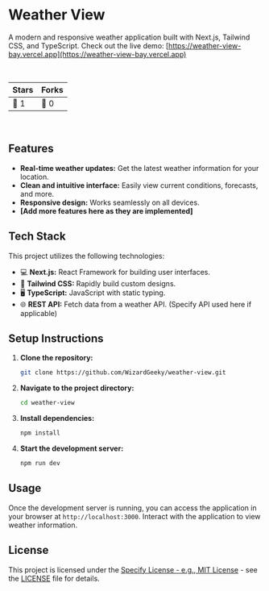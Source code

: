 # Weather View

A modern and responsive weather application built with Next.js, Tailwind CSS, and TypeScript.  Check out the live demo: [https://weather-view-bay.vercel.app](https://weather-view-bay.vercel.app)

<br>

| Stars | Forks |
|---|---|
| 🌟 1 | 🍴 0 |

<br>

## Features

* **Real-time weather updates:** Get the latest weather information for your location.
* **Clean and intuitive interface:** Easily view current conditions, forecasts, and more.
* **Responsive design:** Works seamlessly on all devices.
* **[Add more features here as they are implemented]**


## Tech Stack

This project utilizes the following technologies:

* 💻 **Next.js:**  React Framework for building user interfaces.
* 🎨 **Tailwind CSS:** Rapidly build custom designs.
* 🖥️ **TypeScript:**  JavaScript with static typing.
* 🌐 **REST API:**  Fetch data from a weather API. (Specify API used here if applicable)


## Setup Instructions

1. **Clone the repository:**
   ```bash
   git clone https://github.com/WizardGeeky/weather-view.git
   ```
2. **Navigate to the project directory:**
   ```bash
   cd weather-view
   ```
3. **Install dependencies:**
   ```bash
   npm install
   ```
4. **Start the development server:**
   ```bash
   npm run dev
   ```


## Usage

Once the development server is running, you can access the application in your browser at `http://localhost:3000`.  Interact with the application to view weather information.


## License

This project is licensed under the [Specify License - e.g., MIT License](https://choosealicense.com/licenses/mit/) - see the [LICENSE](LICENSE) file for details.
